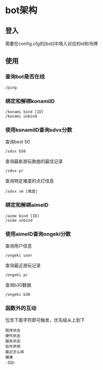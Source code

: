# bot架构
## 登入
需要在config.cfg的[bot]中填入对应的id和令牌  
## 使用
### 查询bot是否在线
```
/ping 
```
### 绑定和解绑konamiID
```
/konami bind [ID]
/konami unbind
```
### 使用konamiID查询sdvx分数
查询best 50  
```
/sdvx b50
```
查询最新游玩歌曲的最佳记录
```
/sdvx pr
```
查询特定难度的点灯信息
```
/sdvx sm [难度]
```
### 绑定和解绑aimeID
```
/aime bind [ID]
/aime unbind
```
### 使用aimeID查询ongeki分数
查询用户信息
```
/ongeki user
```
查询最近游玩记录
```
/ongeki pr
```
查询b30数据
```
/ongeki b30
```
### 函数外的互动
包含下面字符即可触发，优先级从上到下
```
程序状态
硬件状态
服务状态
软件声明
最近怎么样
摸摸
-仅@-
```